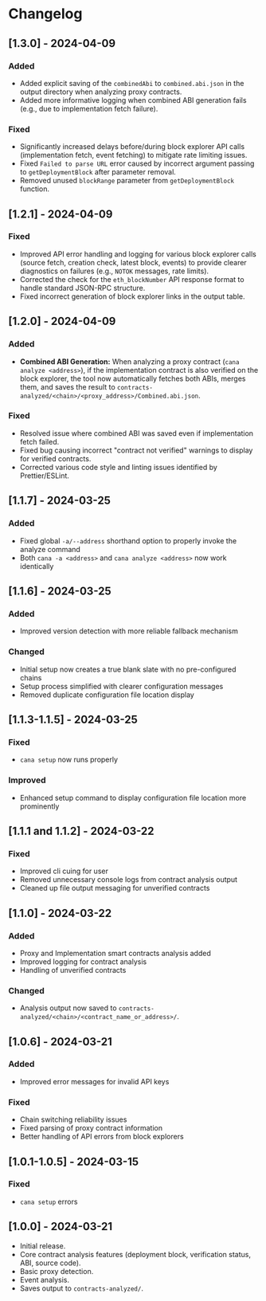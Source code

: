 # Changelog

## [1.3.0] - 2024-04-09

### Added

- Added explicit saving of the `combinedAbi` to `combined.abi.json` in the output directory when analyzing proxy contracts.
- Added more informative logging when combined ABI generation fails (e.g., due to implementation fetch failure).

### Fixed

- Significantly increased delays before/during block explorer API calls (implementation fetch, event fetching) to mitigate rate limiting issues.
- Fixed `Failed to parse URL` error caused by incorrect argument passing to `getDeploymentBlock` after parameter removal.
- Removed unused `blockRange` parameter from `getDeploymentBlock` function.

## [1.2.1] - 2024-04-09

### Fixed

- Improved API error handling and logging for various block explorer calls (source fetch, creation check, latest block, events) to provide clearer diagnostics on failures (e.g., `NOTOK` messages, rate limits).
- Corrected the check for the `eth_blockNumber` API response format to handle standard JSON-RPC structure.
- Fixed incorrect generation of block explorer links in the output table.

## [1.2.0] - 2024-04-09

### Added

- **Combined ABI Generation:** When analyzing a proxy contract (`cana analyze <address>`), if the implementation contract is also verified on the block explorer, the tool now automatically fetches both ABIs, merges them, and saves the result to `contracts-analyzed/<chain>/<proxy_address>/Combined.abi.json`.

### Fixed

- Resolved issue where combined ABI was saved even if implementation fetch failed.
- Fixed bug causing incorrect "contract not verified" warnings to display for verified contracts.
- Corrected various code style and linting issues identified by Prettier/ESLint.

## [1.1.7] - 2024-03-25

### Added

- Fixed global `-a/--address` shorthand option to properly invoke the analyze command
- Both `cana -a <address>` and `cana analyze <address>` now work identically

## [1.1.6] - 2024-03-25

### Added

- Improved version detection with more reliable fallback mechanism

### Changed

- Initial setup now creates a true blank slate with no pre-configured chains
- Setup process simplified with clearer configuration messages
- Removed duplicate configuration file location display

## [1.1.3-1.1.5] - 2024-03-25

### Fixed

- `cana setup` now runs properly

### Improved

- Enhanced setup command to display configuration file location more prominently

## [1.1.1 and 1.1.2] - 2024-03-22

### Fixed

- Improved cli cuing for user
- Removed unnecessary console logs from contract analysis output
- Cleaned up file output messaging for unverified contracts

## [1.1.0] - 2024-03-22

### Added

- Proxy and Implementation smart contracts analysis added
- Improved logging for contract analysis
- Handling of unverified contracts

### Changed

- Analysis output now saved to `contracts-analyzed/<chain>/<contract_name_or_address>/`.

## [1.0.6] - 2024-03-21

### Added

- Improved error messages for invalid API keys

### Fixed

- Chain switching reliability issues
- Fixed parsing of proxy contract information
- Better handling of API errors from block explorers

## [1.0.1-1.0.5] - 2024-03-15

### Fixed

- `cana setup` errors

## [1.0.0] - 2024-03-21

- Initial release.
- Core contract analysis features (deployment block, verification status, ABI, source code).
- Basic proxy detection.
- Event analysis.
- Saves output to `contracts-analyzed/`.
